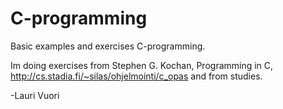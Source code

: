 # C-programming
Basic examples and exercises C-programming.

Im doing exercises from Stephen G. Kochan, Programming in C, http://cs.stadia.fi/~silas/ohjelmointi/c_opas and from studies.


-Lauri Vuori
